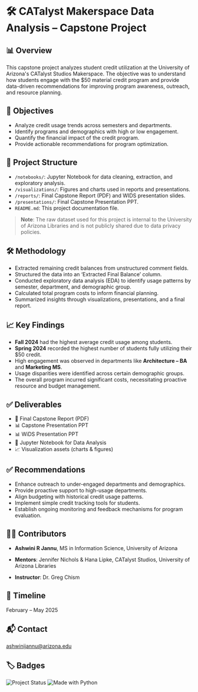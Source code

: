 # 🛠️ CATalyst Makerspace Data Analysis – Capstone Project

## 📊 Overview
This capstone project analyzes student credit utilization at the University of Arizona's CATalyst Studios Makerspace. The objective was to understand how students engage with the $50 material credit program and provide data-driven recommendations for improving program awareness, outreach, and resource planning.

## 🎯 Objectives
- Analyze credit usage trends across semesters and departments.
- Identify programs and demographics with high or low engagement.
- Quantify the financial impact of the credit program.
- Provide actionable recommendations for program optimization.

## 📁 Project Structure
- `/notebooks/`: Jupyter Notebook for data cleaning, extraction, and exploratory analysis.
- `/visualizations/`: Figures and charts used in reports and presentations.
- `/reports/`: Final Capstone Report (PDF) and WIDS presentation slides.
- `/presentations/`: Final Capstone Presentation PPT.
- `README.md`: This project documentation file.

> **Note**: The raw dataset used for this project is internal to the University of Arizona Libraries and is not publicly shared due to data privacy policies.

## 🛠️ Methodology
- Extracted remaining credit balances from unstructured comment fields.
- Structured the data into an ‘Extracted Final Balance’ column.
- Conducted exploratory data analysis (EDA) to identify usage patterns by semester, department, and demographic group.
- Calculated total program costs to inform financial planning.
- Summarized insights through visualizations, presentations, and a final report.

## 📈 Key Findings
- **Fall 2024** had the highest average credit usage among students.
- **Spring 2024** recorded the highest number of students fully utilizing their $50 credit.
- High engagement was observed in departments like **Architecture – BA** and **Marketing MS**.
- Usage disparities were identified across certain demographic groups.
- The overall program incurred significant costs, necessitating proactive resource and budget management.

## ✅ Deliverables
- 📄 Final Capstone Report (PDF)
- 📊 Capstone Presentation PPT
- 📊 WiDS Presentation PPT
- 📒 Jupyter Notebook for Data Analysis
- 📈 Visualization assets (charts & figures)

## ✅ Recommendations
- Enhance outreach to under-engaged departments and demographics.
- Provide proactive support to high-usage departments.
- Align budgeting with historical credit usage patterns.
- Implement simple credit tracking tools for students.
- Establish ongoing monitoring and feedback mechanisms for program evaluation.

## 👩‍💻 Contributors
- **Ashwini R Jannu**, MS in Information Science, University of Arizona  

- **Mentors**: Jennifer Nichols & Hana Lipke, CATalyst Studios, University of Arizona Libraries
- **Instructor**: Dr. Greg Chism

## 📅 Timeline
February – May 2025

## 📬 Contact
ashwinijannu@arizona.edu

## 🏷️ Badges
![Project Status](https://img.shields.io/badge/status-completed-brightgreen)
![Made with Python](https://img.shields.io/badge/Made%20with-Python-blue)

